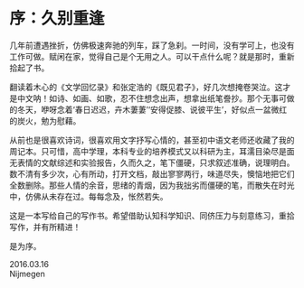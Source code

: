 # 序：久别重逢  

几年前遭遇挫折，仿佛极速奔驰的列车，踩了急刹。一时间，没有学可上，也没有工作可做。赋闲在家，觉得自己是个无用之人。可以干点什么呢？就是那时，重新拾起了书。

翻读着木心的《文学回忆录》和张定浩的《既见君子》，好几次想掩卷哭泣。这才是中文呐！如诗、如画、如歌，忍不住想念出声，想拿出纸笔誊抄。那个无事可做的冬天，咿呀念着‘春日迟迟，卉木萋萋’‘安得促膝、说彼平生’，好似点一盆微红的炭火，勉为慰藉。  

从前也是很喜欢诗词，很喜欢用文字抒写心情的，甚至初中语文老师还收藏了我的周记本。只可惜，高中学理，本科专业的培养模式又以科研为主，耳濡目染尽是面无表情的文献综述和实验报告，久而久之，笔下僵硬，只求叙述准确，说理明白。数不清有多少次，心有所动，打开文档，敲出寥寥两行，味道尽失，懊恼地把它们全数删除。那些人情的余音，思绪的青烟，因为我拙劣而僵硬的笔，而散失在时光中，仿佛从未存在过。每每念及，怅然若失。  

这是一本写给自己的写作书。希望借助认知科学知识、同侪压力与刻意练习，重拾写作，并有所精进！

是为序。

2016.03.16    
Nijmegen



  








